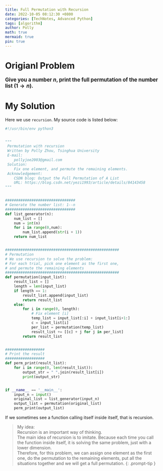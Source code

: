 ```yaml
---
title: Full Permutation with Recursion
date: 2022-10-05 08:12:30 +0800
categories: [TechNotes, Advanced Python]
tags: [algorithm]
author: Polly
math: true
mermaid: true
pin: true
---
```


# Origianl Problem

<big><b>Give you a number $n$, print the full permutation of the number list $(1\to n)$.</b></big>

# My Solution

Here we use `recursion`. My source code is listed below:

```python
#!/usr/bin/env python3


"""
 Permutation with recursion
 Written by Polly Zhou, Tsinghua University
 E-mail:
    pollyjoe2003@gmail.com
 Solution:
    Fix one element, and permute the remaining elements.
 Acknowledgement:
    CSDN blog: Output the Full Permutation of A List
    URL: https://blog.csdn.net/yezi1993/article/details/84143458
"""


################################
# Generate the number list: 1--n
################################
def list_generator(n):
    num_list = []
    num = int(n)
    for i in range(0,num):
        num_list.append(str(i + 1))
    return num_list


####################################################
# Permutation
# We use recursion to solve the problem:
# For each trial, pick one element as the first one, 
# and permute the remaining elements
####################################################
def permutation(input_list):
    result_list = []
    length = len(input_list)
    if length == 1:
        result_list.append(input_list)
        return result_list
    else:
        for i in range(0, length):
            # Fix element [i]
            temp_list = input_list[:i] + input_list[i+1:]
            c = input_list[i]
            per_list = permutation(temp_list)
            result_list += [[c] + j for j in per_list]
        return result_list


##################
# Print the result
##################
def perm_print(result_list):
    for i in range(0, len(result_list)):
        output_str = " ".join(result_list[i])
        print(output_str)


if __name__ == '__main__':
    input_n = input()
    original_list = list_generator(input_n)
    output_list = permutation(original_list)
    perm_print(output_list)
```

If we sometimes see a function calling itself inside itself, that is recursion.

> My idea:<br>
Recursion is an important way of thinking.<br>
The main idea of recursion is to imitate. Because each time you call the function inside itself, it is solving the same problem, just with a lower dimension.<br>
Therefore, for this problem, we can assign one element as the first one, do the permutation to the remaining elements, put all the situations together and we will get a full permutation.
{: .prompt-tip }